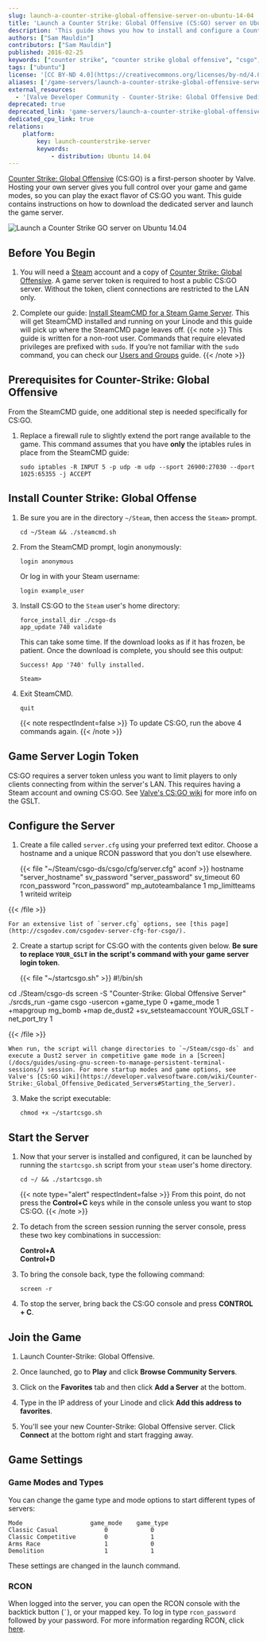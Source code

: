 ```yaml
---
slug: launch-a-counter-strike-global-offensive-server-on-ubuntu-14-04
title: 'Launch a Counter Strike: Global Offensive (CS:GO) server on Ubuntu 14.04'
description: 'This guide shows you how to install and configure a Counter Strike: Global Offensive (CS:GO) server using SteamCMD and a dedicated Linode instance. '
authors: ["Sam Mauldin"]
contributors: ["Sam Mauldin"]
published: 2016-02-25
keywords: ["counter strike", "counter strike global offensive", "csgo", "cs:go", "csgo server", "csgo server hosting", "steam servers", "game servers", "games", "ubuntu", "ubuntu 14.04"]
tags: ["ubuntu"]
license: '[CC BY-ND 4.0](https://creativecommons.org/licenses/by-nd/4.0)'
aliases: ['/game-servers/launch-a-counter-strike-global-offensive-server-on-ubuntu-14-04/','/applications/game-servers/launch-a-counter-strike-global-offensive-server-on-ubuntu-14-04/']
external_resources:
  - '[Valve Developer Community - Counter-Strike: Global Offensive Dedicated Servers](https://developer.valvesoftware.com/wiki/Counter-Strike:_Global_Offensive_Dedicated_Servers)'
deprecated: true
deprecated_link: 'game-servers/launch-a-counter-strike-global-offensive-server-on-ubuntu-18-04/'
dedicated_cpu_link: true
relations:
    platform:
        key: launch-counterstrike-server
        keywords:
            - distribution: Ubuntu 14.04
---
```



[Counter Strike: Global Offensive](http://store.steampowered.com/app/730) (CS:GO) is a first-person shooter by Valve. Hosting your own server gives you full control over your game and game modes, so you can play the exact flavor of CS:GO you want. This guide contains instructions on how to download the dedicated server and launch the game server.

![Launch a Counter Strike GO server on Ubuntu 14.04](launch-a-cs-go-server-on-ubuntu-14-04.png)

## Before You Begin

1.  You will need a [Steam](http://store.steampowered.com) account and a copy of [Counter Strike: Global Offensive](http://store.steampowered.com/app/730/). A game server token is required to host a public CS:GO server. Without the token, client connections are restricted to the LAN only.

2.  Complete our guide: [Install SteamCMD for a Steam Game Server](/docs/guides/install-steamcmd-for-a-steam-game-server/). This will get SteamCMD installed and running on your Linode and this guide will pick up where the SteamCMD page leaves off.
{{< note >}}
This guide is written for a non-root user. Commands that require elevated privileges are prefixed with `sudo`. If you’re not familiar with the `sudo` command, you can check our [Users and Groups](/docs/guides/linux-users-and-groups/) guide.
{{< /note >}}

## Prerequisites for Counter-Strike: Global Offensive

From the SteamCMD guide, one additional step is needed specifically for CS:GO.

1.  Replace a firewall rule to slightly extend the port range available to the game. This command assumes that you have **only** the iptables rules in place from the SteamCMD guide:

        sudo iptables -R INPUT 5 -p udp -m udp --sport 26900:27030 --dport 1025:65355 -j ACCEPT

## Install Counter Strike: Global Offense

1.  Be sure you are in the directory `~/Steam`, then access the `Steam>` prompt.

        cd ~/Steam && ./steamcmd.sh

2.  From the SteamCMD prompt, login anonymously:

        login anonymous

    Or log in with your Steam username:

        login example_user

3.  Install CS:GO to the `Steam` user's home directory:

        force_install_dir ./csgo-ds
        app_update 740 validate

    This can take some time. If the download looks as if it has frozen, be patient. Once the download is complete, you should see this output:

        Success! App '740' fully installed.

        Steam>

4.  Exit SteamCMD.

        quit

    {{< note respectIndent=false >}}
To update CS:GO, run the above 4 commands again.
{{< /note >}}

## Game Server Login Token

CS:GO requires a server token unless you want to limit players to only clients connecting from within the server's LAN. This requires having a Steam account and owning CS:GO. See [Valve's CS:GO wiki](https://developer.valvesoftware.com/wiki/Counter-Strike:_Global_Offensive_Dedicated_Servers#Registering_Game_Server_Login_Token) for more info on the GSLT.

## Configure the Server

1.  Create a file called `server.cfg` using your preferred text editor. Choose a hostname and a unique RCON password that you don't use elsewhere.

    {{< file "~/Steam/csgo-ds/csgo/cfg/server.cfg" aconf >}}
hostname "server_hostname"
sv_password "server_password"
sv_timeout 60
rcon_password "rcon_password"
mp_autoteambalance 1
mp_limitteams 1
writeid
writeip

{{< /file >}}


    For an extensive list of `server.cfg` options, see [this page](http://csgodev.com/csgodev-server-cfg-for-csgo/).

2.  Create a startup script for CS:GO with the contents given below. **Be sure to replace `YOUR_GSLT` in the script's command with your game server login token**.

    {{< file "~/startcsgo.sh" >}}
#!/bin/sh

cd ./Steam/csgo-ds
screen -S "Counter-Strike: Global Offensive Server" ./srcds_run -game csgo -usercon +game_type 0 +game_mode 1 +mapgroup mg_bomb +map de_dust2 +sv_setsteamaccount YOUR_GSLT -net_port_try 1

{{< /file >}}


    When run, the script will change directories to `~/Steam/csgo-ds` and execute a Dust2 server in competitive game mode in a [Screen](/docs/guides/using-gnu-screen-to-manage-persistent-terminal-sessions/) session. For more startup modes and game options, see Valve's [CS:GO wiki](https://developer.valvesoftware.com/wiki/Counter-Strike:_Global_Offensive_Dedicated_Servers#Starting_the_Server).

3.  Make the script executable:

        chmod +x ~/startcsgo.sh

## Start the Server

1.  Now that your server is installed and configured, it can be launched by running the `startcsgo.sh` script from your `steam` user's home directory.

        cd ~/ && ./startcsgo.sh

    {{< note type="alert" respectIndent=false >}}
From this point, do not press the **Control+C** keys while in the console unless you want to stop CS:GO.
{{< /note >}}

2.  To detach from the screen session running the server console, press these two key combinations in succession:

    **Control+A**<br>
    **Control+D**

3.  To bring the console back, type the following command:

        screen -r

4.  To stop the server, bring back the CS:GO console and press **CONTROL + C**.

## Join the Game

1.  Launch Counter-Strike: Global Offensive.

2.  Once launched, go to **Play** and click **Browse Community Servers**.

3.  Click on the **Favorites** tab and then click **Add a Server** at the bottom.

4.  Type in the IP address of your Linode and click **Add this address to favorites**.

5.  You'll see your new Counter-Strike: Global Offensive server. Click **Connect** at the bottom right and start fragging away.


## Game Settings

### Game Modes and Types

You can change the game type and mode options to start different types of servers:

    Mode                   game_mode    game_type
    Classic Casual             0            0
    Classic Competitive        0            1
    Arms Race                  1            0
    Demolition                 1            1

These settings are changed in the launch command.

### RCON

When logged into the server, you can open the RCON console with the backtick button (`` ` ``), or your mapped key. To log in type `rcon_password` followed by your password. For more information regarding RCON, click [here](/docs/guides/team-fortress2-on-debian-and-ubuntu/#rcon).
